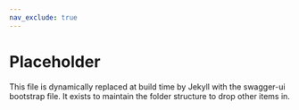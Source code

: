 ```yaml
---
nav_exclude: true
---
```


# Placeholder

This file is dynamically replaced at build time by Jekyll with the swagger-ui bootstrap file.
It exists to maintain the folder structure to drop other items in.
